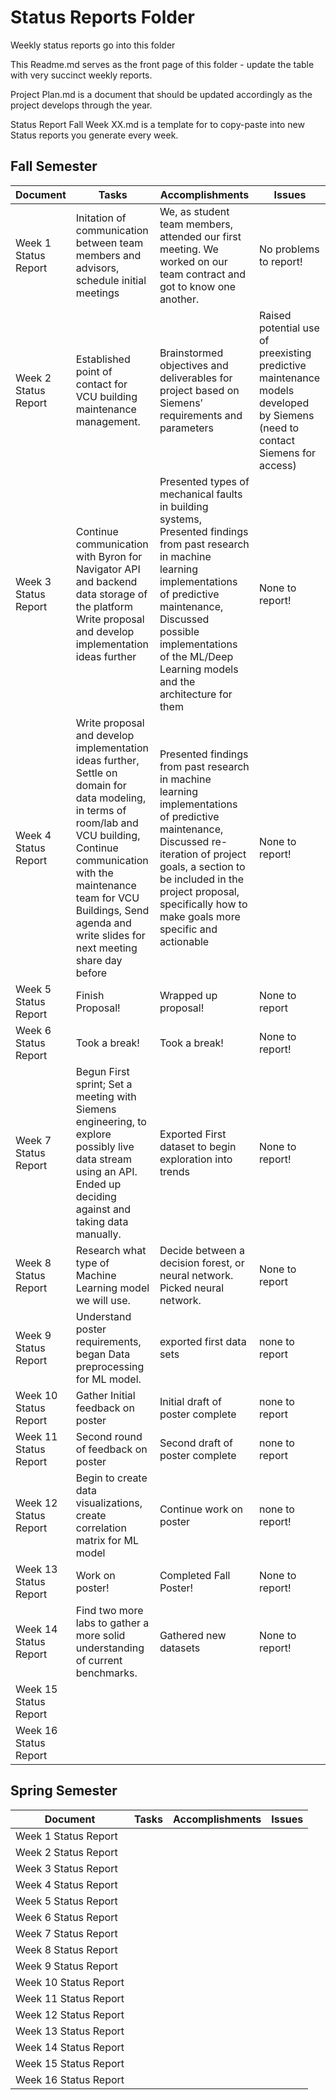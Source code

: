 # Status Reports Folder
Weekly status reports go into this folder

This Readme.md serves as the front page of this folder - update the table with very succinct weekly reports.

Project Plan.md is a document that should be updated accordingly as the project develops through the year.

Status Report Fall Week XX.md is a template for to copy-paste into new Status reports you generate every week.

## Fall Semester

| Document | Tasks | Accomplishments | Issues |
|---|---|---|---|
| Week 1 Status Report | Initation of communication between team members and advisors, schedule initial meetings  | We, as student team members, attended our first meeting. We worked on our team contract and got to know one another. | No problems to report! |
| Week 2 Status Report |Established point of contact for VCU building maintenance management.|Brainstormed objectives and deliverables for project based on Siemens’ requirements and parameters |Raised potential use of preexisting predictive maintenance models developed by Siemens (need to contact Siemens for access)|
| Week 3 Status Report | Continue communication with Byron for Navigator API and backend data storage of the platform Write proposal and develop implementation ideas further | Presented types of mechanical faults in building systems, Presented findings from past research in machine learning implementations of predictive maintenance, Discussed possible implementations of the ML/Deep Learning models and the architecture for them | None to report! |
| Week 4 Status Report |Write proposal and develop implementation ideas further, Settle on domain for data modeling, in terms of room/lab and VCU building, Continue communication with the maintenance team for VCU Buildings, Send agenda and write slides for next meeting share day before |Presented findings from past research in machine learning implementations of predictive maintenance, Discussed re-iteration of project goals, a section to be included in the project proposal, specifically how to make goals more specific and actionable |None to report! |
| Week 5 Status Report |Finish Proposal! | Wrapped up proposal! | None to report |
| Week 6 Status Report |Took a break! | Took a break! | None to report! |
| Week 7 Status Report |Begun First sprint; Set a meeting with Siemens engineering, to explore possibly live data stream using an API. Ended up deciding against and taking data manually. |Exported First dataset to begin exploration into trends  | None to report! |
| Week 8 Status Report |Research what type of Machine Learning model we will use. | Decide between a decision forest, or neural network. Picked neural network. | None to report |
| Week 9 Status Report |Understand poster requirements, began Data preprocessing for ML model. |exported first data sets | none to report |
| Week 10 Status Report |Gather Initial feedback on poster |Initial draft of poster complete |none to report |
| Week 11 Status Report |Second round of feedback on poster |Second draft of poster complete | none to report |
| Week 12 Status Report |Begin to create data visualizations, create correlation matrix for ML model |Continue work on poster | none to report! |
| Week 13 Status Report |Work on poster! |Completed Fall Poster! |None to report! |
| Week 14 Status Report |Find two more labs to gather a more solid understanding of current benchmarks. |Gathered new datasets  |None to report! |
| Week 15 Status Report | | | |
| Week 16 Status Report | | | |

## Spring Semester

| Document | Tasks | Accomplishments| Issues |
|---|---|---|---|
| Week 1 Status Report | | | |
| Week 2 Status Report | | | |
| Week 3 Status Report | | | |
| Week 4 Status Report | | | |
| Week 5 Status Report | | | |
| Week 6 Status Report | | | |
| Week 7 Status Report | | | |
| Week 8 Status Report | | | |
| Week 9 Status Report | | | |
| Week 10 Status Report | | | |
| Week 11 Status Report | | | |
| Week 12 Status Report | | | |
| Week 13 Status Report | | | |
| Week 14 Status Report | | | |
| Week 15 Status Report | | | |
| Week 16 Status Report | | | |
